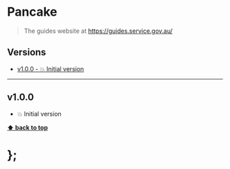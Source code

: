 Pancake
=======

> The guides website at https://guides.service.gov.au/


## Versions

* [v1.0.0  - 💥 Initial version](v100)


----------------------------------------------------------------------------------------------------------------------------------------------------------------


## v1.0.0

- 💥 Initial version


**[⬆ back to top](#contents)**


# };
